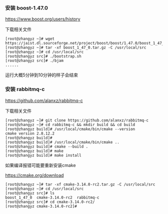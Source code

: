 
### 安装 boost-1.47.0

https://www.boost.org/users/history

下载相关文件 

```shell
[root@zhangyz ~]# wget https://jaist.dl.sourceforge.net/project/boost/boost/1.47.0/boost_1_47_0.tar.gz
[root@zhangyz ~]# tar -xf boost_1_47_0.tar.gz -C /usr/local/src
[root@zhangyz ~]# cd /usr/local/src
[root@zhangyz src]# ./bootstrap.sh
[root@zhangyz src]# ./bjam
......
```

运行大概5分钟到10分钟的样子会结束

### 安装 rabbitmq-c

https://github.com/alanxz/rabbitmq-c

下载相关文件

```shell
[root@zhangyz ~]# git clone https://github.com/alanxz/rabbitmq-c
[root@zhangyz ~]# cd rabbitmq-c && mkdir build && cd build
[root@zhangyz build]# /usr/local/cmake/bin/cmake --version
cmake version 2.8.12.2
[root@zhangyz build]# 
[root@zhangyz build]# /usr/local/cmake/bin/cmake ..
[root@zhangyz build]# cmake --build .
[root@zhangyz build]# make 
[root@zhangyz build]# make install 
```

如果编译报错可能要重新安装cmake

https://cmake.org/download

```shell
[root@zhangyz ~]# tar -xf cmake-3.14.0-rc2.tar.gz -C /usr/local/src
[root@zhangyz ~]# cd /usr/local/src
[root@zhangyz src]# ls
boost_1_47_0  cmake-3.14.0-rc2  rabbitmq-c
[root@zhangyz src]# cd cmake-3.14.0-rc2/
[root@zhangyz cmake-3.14.0-rc2]# 
```
